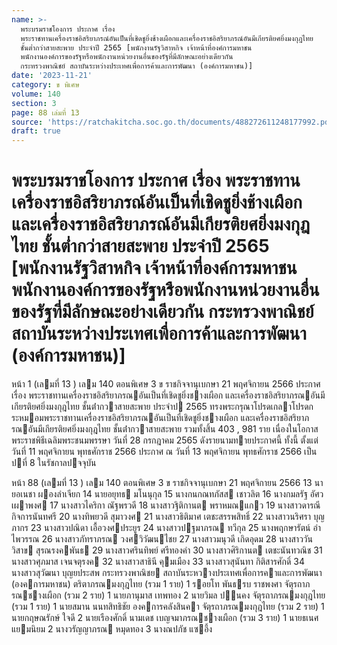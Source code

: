 ```yaml
---
name: >-
  พระบรมราชโองการ ประกาศ เรื่อง
  พระราชทานเครื่องราชอิสริยาภรณ์อันเป็นที่เชิดชูยิ่งช้างเผือกและเครื่องราชอิสริยาภรณ์อันมีเกียรติยศยิ่งมงกุฎไทย
  ชั้นต่ำกว่าสายสะพาย ประจำปี 2565 [พนักงานรัฐวิสาหกิจ เจ้าหน้าที่องค์การมหาชน
  พนักงานองค์การของรัฐหรือพนักงานหน่วยงานอื่นของรัฐที่มีลักษณะอย่างเดียวกัน
  กระทรวงพาณิชย์ สถาบันระหว่างประเทศเพื่อการค้าและการพัฒนา (องค์การมหาชน)]
date: '2023-11-21'
category: ข พิเศษ
volume: 140
section: 3
page: 88 เล่มที่ 13
source: 'https://ratchakitcha.soc.go.th/documents/488272611248177992.pdf'
draft: true
---
```


# พระบรมราชโองการ ประกาศ เรื่อง พระราชทานเครื่องราชอิสริยาภรณ์อันเป็นที่เชิดชูยิ่งช้างเผือกและเครื่องราชอิสริยาภรณ์อันมีเกียรติยศยิ่งมงกุฎไทย ชั้นต่ำกว่าสายสะพาย ประจำปี 2565 [พนักงานรัฐวิสาหกิจ เจ้าหน้าที่องค์การมหาชน พนักงานองค์การของรัฐหรือพนักงานหน่วยงานอื่นของรัฐที่มีลักษณะอย่างเดียวกัน กระทรวงพาณิชย์ สถาบันระหว่างประเทศเพื่อการค้าและการพัฒนา (องค์การมหาชน)]

หน้า 1 (เลมที่ 13 ) เลม 140 ตอนพิเศษ 3 ข ราชกิจจานุเบกษา 21 พฤศจิกายน 2566 ประกาศ เรื่อง พระราชทานเครื่องราชอิสริยาภรณอันเป็นที่เชิดชูยิ่งชางเผือก และเครื่องราชอิสริยาภรณอันมีเกียรติยศยิ่งมงกุฎไทย ชั้นต่ํากวาสายสะพาย ประจําป 2565 ทรงพระกรุณาโปรดเกลาโปรดกระหมอมพระราชทานเครื่องราชอิสริยาภรณอันเป็นที่เชิดชูยิ่งชางเผือก และเครื่องราชอิสริยาภรณอันมีเกียรติยศยิ่งมงกุฎไทย ชั้นต่ํากวาสายสะพาย รวมทั้งสิ้น 403 , 981 ราย เนื่องในโอกาสพระราชพิธีเฉลิมพระชนมพรรษา วันที่ 28 กรกฎาคม 2565 ดังรายนามทายประกาศนี้ ทั้งนี้ ตั้งแต่วันที่ 11 พฤศจิกายน พุทธศักราช 2566 ประกาศ ณ วันที่ 13 พฤศจิกายน พุทธศักราช 2566 เป็นปที่ 8 ในรัชกาลปจจุบัน

หน้า 88 (เลมที่ 13 ) เลม 140 ตอนพิเศษ 3 ข ราชกิจจานุเบกษา 21 พฤศจิกายน 2566 13 นายอเนชา ผองลําเจียก 14 นายอยุทธ มโนนุกุล 15 นางกนกณทภัสส เชาวลิต 16 นางกมลรัฐ อัศวเผาพงศ 17 นางสาวไคริกา ณัฐพรวดี 18 นางสาวฐิติกานต พราหมณแกว 19 นางสาวดารณี กิจการนันทศรี 20 นางทิพยวดี สุมาวงศ 21 นางสาวธิติมาศ เตชะสรรพสิทธิ์ 22 นางสาวนริศรา บุญภากร 23 นางสาวปณิดา เอื้อวงศประยูร 24 นางสาวปฐมาภรณ ทวีกุล 25 นางพฤกษารัตน์ อําไพวรรณ 26 นางสาวภัทราภรณ วงศวิวัฒนไชย 27 นางสาวมนุวดี เกิดอุดม 28 นางสาววันวิสาข สุรณรงคพันธ 29 นางสาวศรินทิพย์ ศรีทองคํา 30 นางสาวศิริกานต เตชะนันทวณิช 31 นางสาวศุภมาส เจนจตุรงค 32 นางสาวสาธินี คุมเมือง 33 นางสาวสุนันทา กิติสารศักดิ์ 34 นางสาวสุวัฒนา บุญยประสพ กระทรวงพาณิชย สถาบันระหวางประเทศเพื่อการคาและการพัฒนา (องคการมหาชน) ตริตาภรณมงกุฎไทย (รวม 1 ราย) 1 รอยโท พันธรบ ราชพงศา จัตุรถาภรณชางเผือก (รวม 2 ราย) 1 นายภานุมาส เทพทอง 2 นายวิมล ปนคง จัตุรถาภรณมงกุฎไทย (รวม 1 ราย) 1 นายสมาน นนทสิทธิชัย องคการคลังสินคา จัตุรถาภรณมงกุฎไทย (รวม 2 ราย) 1 นายกฤษณรักษ์ ใจดี 2 นายเรืองศักดิ์ นามเดช เบญจมาภรณชางเผือก (รวม 3 ราย) 1 นายธเนศ แยมนิยม 2 นางวรัญญาภรณ หมุดทอง 3 นางณปภัช แซอึ้ง
